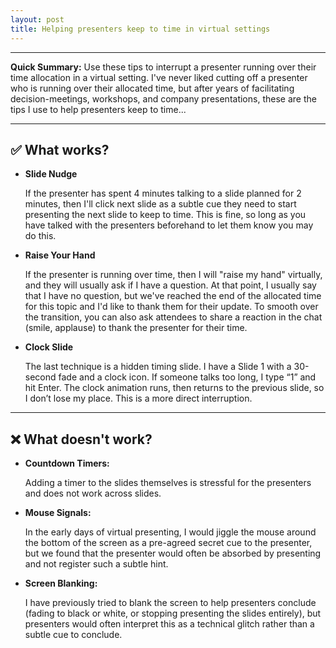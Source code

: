 ```yaml
---
layout: post
title: Helping presenters keep to time in virtual settings
---
```


---

**Quick Summary:** Use these tips to interrupt a presenter running over their time allocation in a virtual setting. I've never liked cutting off a presenter who is running over their allocated time, but after years of facilitating decision-meetings, workshops, and company presentations, these are the tips I use to help presenters keep to time...

---

## ✅ What works?

  
- **Slide Nudge**

   If the presenter has spent 4 minutes talking to a slide planned for 2 minutes, then I'll click next slide as a subtle cue they need to start presenting the next slide to keep to time. This is fine, so long as you have talked with the presenters beforehand to let them know you may do this.

- **Raise Your Hand**

   If the presenter is running over time, then I will "raise my hand" virtually, and they will usually ask if I have a question. At that point, I usually say that I have no question, but we've reached the end of the allocated time for this topic and I'd like to thank them for their update. To smooth over the transition, you can also ask attendees to share a reaction in the chat (smile, applause) to thank the presenter for their time.

- **Clock Slide**

   The last technique is a hidden timing slide. I have a Slide 1 with a 30-second fade and a clock icon. If someone talks too long, I type “1” and hit Enter. The clock animation runs, then returns to the previous slide, so I don’t lose my place. This is a more direct interruption.

---

## ❌ **What doesn't work?**

  
- **Countdown Timers:**

  Adding a timer to the slides themselves is stressful for the presenters and does not work across slides.

- **Mouse Signals:**

  In the early days of virtual presenting, I would jiggle the mouse around the bottom of the screen as a pre-agreed secret cue to the presenter, but we found that the presenter would often be absorbed by presenting and not register such a subtle hint.

- **Screen Blanking:**

  I have previously tried to blank the screen to help presenters conclude (fading to black or white, or stopping presenting the slides entirely), but presenters would often interpret this as a technical glitch rather than a subtle cue to conclude.